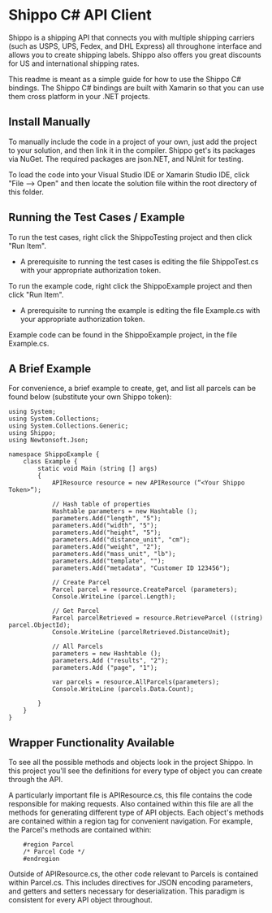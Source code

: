 Shippo C# API Client
==================

Shippo is a shipping API that connects you with multiple shipping carriers (such as USPS, UPS, Fedex, and DHL Express) all 
throughone interface and allows you to create shipping labels. Shippo also offers you great discounts for US and international
shipping rates.

This readme is meant as a simple guide for how to use the Shippo C# bindings. The Shippo C# bindings are built with Xamarin
so that you can use them cross platform in your .NET projects.

Install Manually
----------------
To manually include the code in a project of your own, just add the project to your solution, and then link it in the compiler.
Shippo get's its packages via NuGet. The required packages are json.NET, and NUnit for testing.

To load the code into your Visual Studio IDE or Xamarin Studio IDE, click "File --> Open" and then locate the solution file
within the root directory of this folder.

Running the Test Cases / Example
--------------------------------
To run the test cases, right click the ShippoTesting project and then click "Run Item".

- A prerequisite to running the test cases is editing the file ShippoTest.cs with your appropriate authorization token.

To run the example code, right click the ShippoExample project and then click "Run Item".

- A prerequisite to running the example is editing the file Example.cs with your appropriate authorization token.

Example code can be found in the ShippoExample project, in the file Example.cs.

A Brief Example
---------------
For convenience, a brief example to create, get, and list all parcels can be found below (substitute your own Shippo token):


    using System;
    using System.Collections;
    using System.Collections.Generic;
    using Shippo;
    using Newtonsoft.Json;

    namespace ShippoExample {
        class Example {
            static void Main (string [] args)
            {
                APIResource resource = new APIResource (“<Your Shippo Token>“);
    
                // Hash table of properties
                Hashtable parameters = new Hashtable ();
                parameters.Add("length", "5");
                parameters.Add("width", "5");
                parameters.Add("height", "5");
                parameters.Add("distance_unit", "cm");
                parameters.Add("weight", "2");
                parameters.Add("mass_unit", "lb");
                parameters.Add("template", "");
                parameters.Add("metadata", "Customer ID 123456");
    
                // Create Parcel
                Parcel parcel = resource.CreateParcel (parameters);
                Console.WriteLine (parcel.Length);
    
                // Get Parcel
                Parcel parcelRetrieved = resource.RetrieveParcel ((string) parcel.ObjectId);
                Console.WriteLine (parcelRetrieved.DistanceUnit);
    
                // All Parcels
                parameters = new Hashtable ();
                parameters.Add ("results", "2");
                parameters.Add ("page", "1");
    
                var parcels = resource.AllParcels(parameters);
                Console.WriteLine (parcels.Data.Count);
    
            }
        }
    }

Wrapper Functionality Available
---------------------------
To see all the possible methods and objects look in the project Shippo. In this project you'll see the definitions for every type
of object you can create through the API.

A particularly important file is APIResource.cs, this file contains the code responsible for making requests. Also contained
within this file are all the methods for generating different type of API objects. Each object's methods are contained within
a region tag for convenient navigation. For example, the Parcel's methods are contained within: 
        
        #region Parcel
        /* Parcel Code */
        #endregion
        
Outside of APIResource.cs, the other code relevant to Parcels is contained within Parcel.cs. This includes directives for JSON encoding parameters, and getters and setters necessary for deserialization. This paradigm is consistent for every API object throughout.

